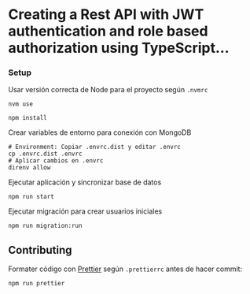 # Creating a Rest API with JWT authentication and role based authorization using TypeScript…

### Setup

Usar versión correcta de Node para el proyecto según `.nvmrc`

```
nvm use
```

```
npm install
```

Crear variables de entorno para conexión con MongoDB

```
# Environment: Copiar .envrc.dist y editar .envrc
cp .envrc.dist .envrc
# Aplicar cambios en .envrc
direnv allow
```

Ejecutar aplicación y sincronizar base de datos

```
npm run start
```

Ejecutar migración para crear usuarios iniciales

```
npm run migration:run
```

## Contributing

Formater código con [Prettier](https://prettier.io/) según `.prettierrc` antes de hacer commit:
```             
npm run prettier
```
